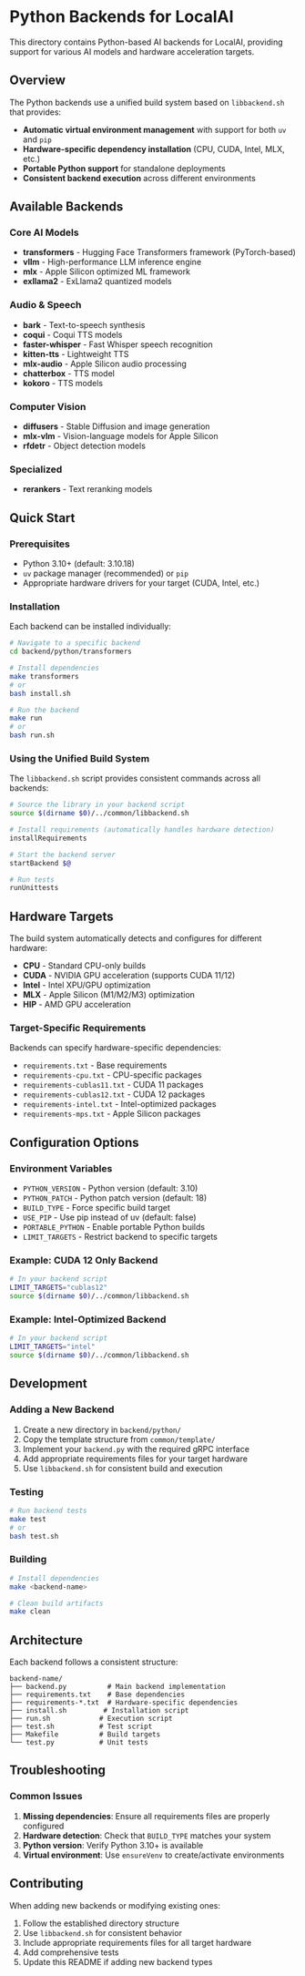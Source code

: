 # Python Backends for LocalAI

This directory contains Python-based AI backends for LocalAI, providing support for various AI models and hardware acceleration targets.

## Overview

The Python backends use a unified build system based on `libbackend.sh` that provides:
- **Automatic virtual environment management** with support for both `uv` and `pip`
- **Hardware-specific dependency installation** (CPU, CUDA, Intel, MLX, etc.)
- **Portable Python support** for standalone deployments
- **Consistent backend execution** across different environments

## Available Backends

### Core AI Models
- **transformers** - Hugging Face Transformers framework (PyTorch-based)
- **vllm** - High-performance LLM inference engine
- **mlx** - Apple Silicon optimized ML framework
- **exllama2** - ExLlama2 quantized models

### Audio & Speech
- **bark** - Text-to-speech synthesis
- **coqui** - Coqui TTS models
- **faster-whisper** - Fast Whisper speech recognition
- **kitten-tts** - Lightweight TTS
- **mlx-audio** - Apple Silicon audio processing
- **chatterbox** - TTS model
- **kokoro** - TTS models

### Computer Vision
- **diffusers** - Stable Diffusion and image generation
- **mlx-vlm** - Vision-language models for Apple Silicon
- **rfdetr** - Object detection models

### Specialized

- **rerankers** - Text reranking models

## Quick Start

### Prerequisites
- Python 3.10+ (default: 3.10.18)
- `uv` package manager (recommended) or `pip`
- Appropriate hardware drivers for your target (CUDA, Intel, etc.)

### Installation

Each backend can be installed individually:

```bash
# Navigate to a specific backend
cd backend/python/transformers

# Install dependencies
make transformers
# or
bash install.sh

# Run the backend
make run
# or
bash run.sh
```

### Using the Unified Build System

The `libbackend.sh` script provides consistent commands across all backends:

```bash
# Source the library in your backend script
source $(dirname $0)/../common/libbackend.sh

# Install requirements (automatically handles hardware detection)
installRequirements

# Start the backend server
startBackend $@

# Run tests
runUnittests
```

## Hardware Targets

The build system automatically detects and configures for different hardware:

- **CPU** - Standard CPU-only builds
- **CUDA** - NVIDIA GPU acceleration (supports CUDA 11/12)
- **Intel** - Intel XPU/GPU optimization
- **MLX** - Apple Silicon (M1/M2/M3) optimization
- **HIP** - AMD GPU acceleration

### Target-Specific Requirements

Backends can specify hardware-specific dependencies:
- `requirements.txt` - Base requirements
- `requirements-cpu.txt` - CPU-specific packages
- `requirements-cublas11.txt` - CUDA 11 packages
- `requirements-cublas12.txt` - CUDA 12 packages
- `requirements-intel.txt` - Intel-optimized packages
- `requirements-mps.txt` - Apple Silicon packages

## Configuration Options

### Environment Variables

- `PYTHON_VERSION` - Python version (default: 3.10)
- `PYTHON_PATCH` - Python patch version (default: 18)
- `BUILD_TYPE` - Force specific build target
- `USE_PIP` - Use pip instead of uv (default: false)
- `PORTABLE_PYTHON` - Enable portable Python builds
- `LIMIT_TARGETS` - Restrict backend to specific targets

### Example: CUDA 12 Only Backend

```bash
# In your backend script
LIMIT_TARGETS="cublas12"
source $(dirname $0)/../common/libbackend.sh
```

### Example: Intel-Optimized Backend

```bash
# In your backend script
LIMIT_TARGETS="intel"
source $(dirname $0)/../common/libbackend.sh
```

## Development

### Adding a New Backend

1. Create a new directory in `backend/python/`
2. Copy the template structure from `common/template/`
3. Implement your `backend.py` with the required gRPC interface
4. Add appropriate requirements files for your target hardware
5. Use `libbackend.sh` for consistent build and execution

### Testing

```bash
# Run backend tests
make test
# or
bash test.sh
```

### Building

```bash
# Install dependencies
make <backend-name>

# Clean build artifacts
make clean
```

## Architecture

Each backend follows a consistent structure:
```
backend-name/
├── backend.py          # Main backend implementation
├── requirements.txt    # Base dependencies
├── requirements-*.txt  # Hardware-specific dependencies
├── install.sh         # Installation script
├── run.sh            # Execution script
├── test.sh           # Test script
├── Makefile          # Build targets
└── test.py           # Unit tests
```

## Troubleshooting

### Common Issues

1. **Missing dependencies**: Ensure all requirements files are properly configured
2. **Hardware detection**: Check that `BUILD_TYPE` matches your system
3. **Python version**: Verify Python 3.10+ is available
4. **Virtual environment**: Use `ensureVenv` to create/activate environments

## Contributing

When adding new backends or modifying existing ones:
1. Follow the established directory structure
2. Use `libbackend.sh` for consistent behavior
3. Include appropriate requirements files for all target hardware
4. Add comprehensive tests
5. Update this README if adding new backend types
